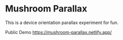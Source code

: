# Mushroom Parallax

This is a device orientation parallax experiment for fun.

Public Demo
https://mushroom-parallax.netlify.app/
